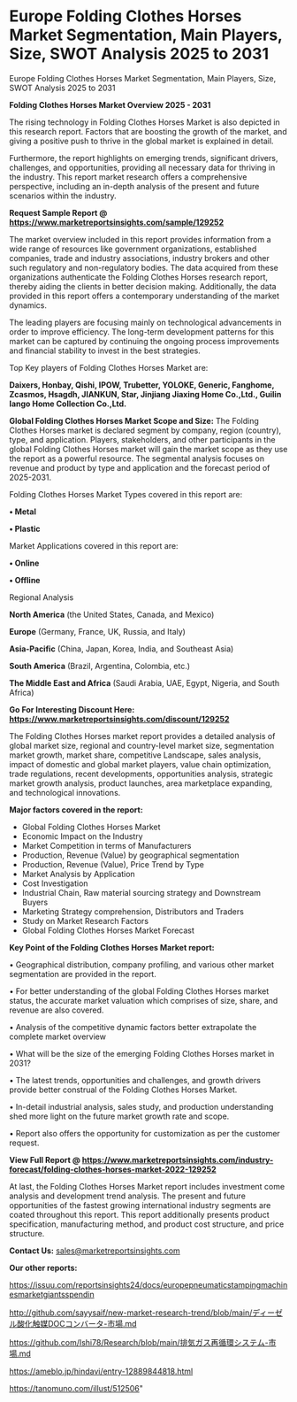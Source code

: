 # Europe Folding Clothes Horses Market Segmentation, Main Players, Size, SWOT Analysis 2025 to 2031
Europe Folding Clothes Horses Market Segmentation, Main Players, Size, SWOT Analysis 2025 to 2031

<Strong> Folding Clothes Horses Market Overview 2025 - 2031</strong>

The rising technology in Folding Clothes Horses Market is also depicted in this research report. Factors that are boosting the growth of the market, and giving a positive push to thrive in the global market is explained in detail.

Furthermore, the report highlights on emerging trends, significant drivers, challenges, and opportunities, providing all necessary data for thriving in the industry. This report market research offers a comprehensive perspective, including an in-depth analysis of the present and future scenarios within the industry.

<strong>Request Sample Report @ <a href=https://www.marketreportsinsights.com/sample/129252>https://www.marketreportsinsights.com/sample/129252</a></strong>

The market overview included in this report provides information from a wide range of resources like government organizations, established companies, trade and industry associations, industry brokers and other such regulatory and non-regulatory bodies. The data acquired from these organizations authenticate the Folding Clothes Horses research report, thereby aiding the clients in better decision making. Additionally, the data provided in this report offers a contemporary understanding of the market dynamics.

The leading players are focusing mainly on technological advancements in order to improve efficiency. The long-term development patterns for this market can be captured by continuing the ongoing process improvements and financial stability to invest in the best strategies.

Top Key players of Folding Clothes Horses Market are:

<strong>Daixers, Honbay, Qishi, IPOW, Trubetter, YOLOKE, Generic, Fanghome, Zcasmos, Hsagdh, JIANKUN, Star, Jinjiang Jiaxing Home Co.,Ltd., Guilin Iango Home Collection Co.,Ltd.</strong>

<strong><b>Global Folding Clothes Horses Market Scope and Size:</b></strong>
The Folding Clothes Horses market is declared segment by company, region (country), type, and application. Players, stakeholders, and other participants in the global Folding Clothes Horses market will gain the market scope as they use the report as a powerful resource. The segmental analysis focuses on revenue and product by type and application and the forecast period of 2025-2031.

Folding Clothes Horses Market Types covered in this report are:

<strong>• Metal

• Plastic</strong>

Market Applications covered in this report are:

<strong>• Online

• Offline</strong> 

Regional Analysis

<strong>North America</strong> (the United States, Canada, and Mexico)

<strong>Europe</strong> (Germany, France, UK, Russia, and Italy)

<strong>Asia-Pacific</strong> (China, Japan, Korea, India, and Southeast Asia)

<strong>South America</strong> (Brazil, Argentina, Colombia, etc.)

<strong>The Middle East and Africa</strong> (Saudi Arabia, UAE, Egypt, Nigeria, and South Africa)

<strong>Go For Interesting Discount Here: <a href=https://www.marketreportsinsights.com/discount/129252>https://www.marketreportsinsights.com/discount/129252</a></strong>

The Folding Clothes Horses market report provides a detailed analysis of global market size, regional and country-level market size, segmentation market growth, market share, competitive Landscape, sales analysis, impact of domestic and global market players, value chain optimization, trade regulations, recent developments, opportunities analysis, strategic market growth analysis, product launches, area marketplace expanding, and technological innovations.

<strong><b>Major factors covered in the report:</b></strong>
<ul>
  <li>Global Folding Clothes Horses Market </li>
  <li>Economic Impact on the Industry</li>
  <li>Market Competition in terms of Manufacturers</li>
  <li>Production, Revenue (Value) by geographical segmentation</li>
  <li>Production, Revenue (Value), Price Trend by Type</li>
  <li>Market Analysis by Application</li>
  <li>Cost Investigation</li>
  <li>Industrial Chain, Raw material sourcing strategy and Downstream Buyers</li>
  <li>Marketing Strategy comprehension, Distributors and Traders</li>
  <li>Study on Market Research Factors</li>
  <li>Global Folding Clothes Horses Market Forecast</li>
</ul>

<strong><b>Key Point of the Folding Clothes Horses Market report:</b></strong>

• Geographical distribution, company profiling, and various other market segmentation are provided in the report.

• For better understanding of the global Folding Clothes Horses market status, the accurate market valuation which comprises of size, share, and revenue are also covered.

• Analysis of the competitive dynamic factors better extrapolate the complete market overview

• What will be the size of the emerging Folding Clothes Horses market in 2031?

• The latest trends, opportunities and challenges, and growth drivers provide better construal of the Folding Clothes Horses Market.

• In-detail industrial analysis, sales study, and production understanding shed more light on the future market growth rate and scope.

• Report also offers the opportunity for customization as per the customer request.

<strong><b>View Full Report @ <a href=https://www.marketreportsinsights.com/industry-forecast/folding-clothes-horses-market-2022-129252>https://www.marketreportsinsights.com/industry-forecast/folding-clothes-horses-market-2022-129252</a></b></strong>


At last, the Folding Clothes Horses Market report includes investment come analysis and development trend analysis. The present and future opportunities of the fastest growing international industry segments are coated throughout this report. This report additionally presents product specification, manufacturing method, and product cost structure, and price structure.

<strong>Contact Us:</strong>
sales@marketreportsinsights.com

<strong>Our other reports:</strong>

<a href=https://issuu.com/reportsinsights24/docs/europepneumaticstampingmachinesmarketgiantsspendin>https://issuu.com/reportsinsights24/docs/europepneumaticstampingmachinesmarketgiantsspendin</a>

<a href=http://github.com/sayysaif/new-market-research-trend/blob/main/ディーゼル酸化触媒DOCコンバータ-市場.md>http://github.com/sayysaif/new-market-research-trend/blob/main/ディーゼル酸化触媒DOCコンバータ-市場.md</a>

<a href=https://github.com/Ishi78/Research/blob/main/排気ガス再循環システム-市場.md>https://github.com/Ishi78/Research/blob/main/排気ガス再循環システム-市場.md</a>

<a href=https://ameblo.jp/hindavi/entry-12889844818.html>https://ameblo.jp/hindavi/entry-12889844818.html</a>

<a href=https://tanomuno.com/illust/512506>https://tanomuno.com/illust/512506</a>"
